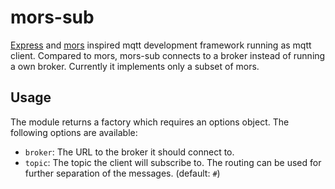 # mors-sub

[Express](http://expressjs.com/) and [mors](https://www.npmjs.com/package/mors) inspired mqtt development framework running as mqtt client.
Compared to mors, mors-sub connects to a broker instead of running a own broker.
Currently it implements only a subset of mors.

## Usage

The module returns a factory which requires an options object.
The following options are available:

- `broker`: The URL to the broker it should connect to.
- `topic`: The topic the client will subscribe to.
  The routing can be used for further separation of the messages.
  (default: `#`)
